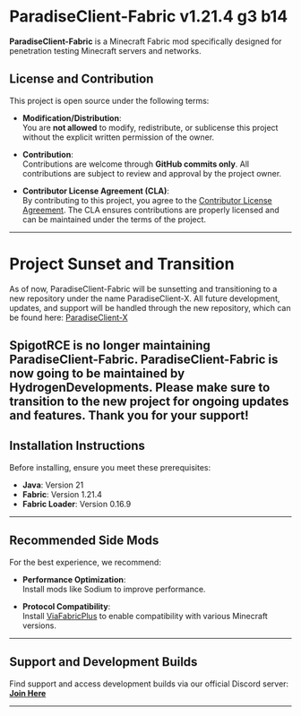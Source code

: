 # **ParadiseClient-Fabric v1.21.4 g3 b14**

**ParadiseClient-Fabric** is a Minecraft Fabric mod specifically designed for penetration testing Minecraft servers and networks.

## **License and Contribution**

This project is open source under the following terms:

- **Modification/Distribution**:  
  You are **not allowed** to modify, redistribute, or sublicense this project without the explicit written permission of the owner.  

- **Contribution**:  
  Contributions are welcome through **GitHub commits only**. All contributions are subject to review and approval by the project owner.  

- **Contributor License Agreement (CLA)**:  
  By contributing to this project, you agree to the [Contributor License Agreement](CONTRIBUTOR_LICENSE_AGREEMENT.md). The CLA ensures contributions are properly licensed and can be maintained under the terms of the project.

---
# Project Sunset and Transition

As of now, ParadiseClient-Fabric will be sunsetting and transitioning to a new repository under the name ParadiseClient-X. All future development, updates, and support will be handled through the new repository, which can be found here:
[ParadiseClient-X](https://github.com/Hydrogen-Developments/ParadiseClient-X)

SpigotRCE is no longer maintaining ParadiseClient-Fabric.
ParadiseClient-Fabric is now going to be maintained by HydrogenDevelopments. 
Please make sure to transition to the new project for ongoing updates and features. Thank you for your support!
---

## **Installation Instructions**

Before installing, ensure you meet these prerequisites:

- **Java**: Version 21  
- **Fabric**: Version 1.21.4  
- **Fabric Loader**: Version 0.16.9  

---

## **Recommended Side Mods**

For the best experience, we recommend:

- **Performance Optimization**:  
  Install mods like Sodium to improve performance.

- **Protocol Compatibility**:  
  Install [ViaFabricPlus](https://modrinth.com/mod/viafabricplus) to enable compatibility with various Minecraft versions.

---

## **Support and Development Builds**

Find support and access development builds via our official Discord server:  
[**Join Here**](https://discord.gg/3meyfSZ37J)

---
